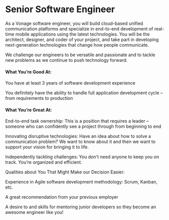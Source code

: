# Senior Software Engineer
As a Vonage software engineer, you will build cloud-based unified communication platforms and specialize in end-to-end development of real-time mobile applications using the latest technologies. You will be the architect, designer, and coder of your project, and take part in developing next-generation technologies that change how people communicate.

We challenge our engineers to be versatile and passionate and to tackle new problems as we continue to push technology forward.

#### What You’re Good At:

You have at least 3 years of software development experience

You definitely have the ability to handle full application development cycle – from requirements to production

#### What You’re Great At:

End-to-end task ownership: This is a position that requires a leader – someone who can confidently see a project through from beginning to end

Innovating disruptive technologies: Have an idea about how to solve a communication problem? We want to know about it and then we want to support your vision for bringing it to life.

Independently tackling challenges: You don’t need anyone to keep you on track. You’re organized and efficient.

Qualities about You That Might Make our Decision Easier:

Experience in Agile software development methodology: Scrum, Kanban, etc.

A great recommendation from your previous employer

A desire to and skills for mentoring junior developers so they become an awesome engineer like you!
